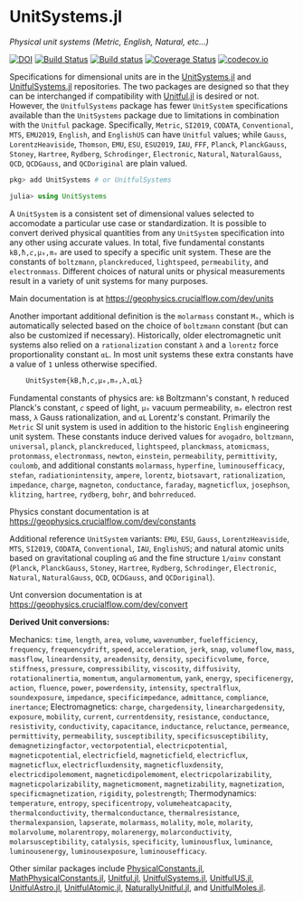 # UnitSystems.jl

*Physical unit systems (Metric, English, Natural, etc...)*

[![DOI](https://zenodo.org/badge/317419353.svg)](https://zenodo.org/badge/latestdoi/317419353)
[![Build Status](https://travis-ci.org/chakravala/UnitSystems.jl.svg?branch=master)](https://travis-ci.org/chakravala/UnitSystems.jl)
[![Build status](https://ci.appveyor.com/api/projects/status/r4gmftclfm30ik9n?svg=true)](https://ci.appveyor.com/project/chakravala/unitsystems-jl)
[![Coverage Status](https://coveralls.io/repos/chakravala/UnitSystems.jl/badge.svg?branch=master&service=github)](https://coveralls.io/github/chakravala/UnitSystems.jl?branch=master)
[![codecov.io](https://codecov.io/github/chakravala/UnitSystems.jl/coverage.svg?branch=master)](https://codecov.io/github/chakravala/UnitSystems.jl?branch=master)

Specifications for dimensional units are in the [UnitSystems.jl](https://github.com/chakravala/UnitSystems.jl) and [UnitfulSystems.jl](https://github.com/chakravala/UnitfulSystems.jl) repositories.
The two packages are designed so that they can be interchanged if compatibility with [Unitful.jl](https://github.com/PainterQubits/Unitful.jl) is desired or not.
However, the `UnitfulSystems` package has fewer `UnitSystem` specifications available than the `UnitSystems` package due to limitations in combination with the `Unitful` package.
Specifically, `Metric`, `SI2019`, `CODATA`, `Conventional`, `MTS`, `EMU2019`, `English`, and `EnglishUS` can have `Unitful` values; while `Gauss`, `LorentzHeaviside`, `Thomson`, `EMU`, `ESU`, `ESU2019`, `IAU`, `FFF`, `Planck`, `PlanckGauss`, `Stoney`, `Hartree`, `Rydberg`, `Schrodinger`, `Electronic`, `Natural`, `NaturalGauss`, `QCD`, `QCDGauss`, and `QCDoriginal` are plain valued.

```Julia
pkg> add UnitSystems # or UnitfulSystems

julia> using UnitSystems
```

A `UnitSystem` is a consistent set of dimensional values selected to accomodate a particular use case or standardization.
It is possible to convert derived physical quantities from any `UnitSystem` specification into any other using accurate values.
In total, five fundamental constants `kB,ħ,𝘤,μ₀,mₑ` are used to specify a specific unit system.
These are the constants of `boltzmann`, `planckreduced`, `lightspeed`, `permeability`, and `electronmass`.
Different choices of natural units or physical measurements result in a variety of unit systems for many purposes.

Main documentation is at https://geophysics.crucialflow.com/dev/units

Another important additional definition is the `molarmass` constant `Mᵤ`, which is automatically selected based on the choice of `boltzmann` constant (but can also be customized if necessary).
Historically, older electromagnetic unit systems also relied on a `rationalization` constant `λ` and a `lorentz` force proportionality constant `αL`.
In most unit systems these extra constants have a value of `1` unless otherwise specified.

```Julia
    UnitSystem{kB,ħ,𝘤,μ₀,mₑ,λ,αL}
```

Fundamental constants of physics are: `kB` Boltzmann's constant, `ħ` reduced Planck's constant, `𝘤` speed of light, `μ₀` vacuum permeability, `mₑ` electron rest mass, `λ` Gauss rationalization, and `αL` Lorentz's constant.
Primarily the `Metric` SI unit system is used in addition to the historic `English` engineering unit system.
These constants induce derived values for `avogadro`, `boltzmann`, `universal`, `planck`, `planckreduced`, `lightspeed`, `planckmass`, `atomicmass`, `protonmass`, `electronmass`, `newton`, `einstein`, `permeability`, `permittivity`, `coulomb`, and
additional constants `molarmass`, `hyperfine`, `luminousefficacy`, `stefan`, `radiationintensity`, `ampere`, `lorentz`, `biotsavart`, `rationalization`, `impedance`, `charge`, `magneton`, `conductance`, `faraday`, `magneticflux`, `josephson`, `klitzing`, `hartree`, `rydberg`, `bohr`, and `bohrreduced`.

Physics constant documentation is at https://geophysics.crucialflow.com/dev/constants

Additional reference `UnitSystem` variants: `EMU`, `ESU`, `Gauss`, `LorentzHeaviside`, `MTS`, `SI2019`, `CODATA`, `Conventional`, `IAU`, `EnglishUS`; and natural atomic units based on gravitational coupling `αG` and the fine structure `1/αinv` constant (`Planck`, `PlanckGauss`, `Stoney`, `Hartree`, `Rydberg`, `Schrodinger`, `Electronic`, `Natural`, `NaturalGauss`, `QCD`, `QCDGauss`, and `QCDoriginal`).

Unt conversion documentation is at https://geophysics.crucialflow.com/dev/convert

**Derived Unit conversions:**

Mechanics: `time`, `length`, `area`, `volume`, `wavenumber`, `fuelefficiency`, `frequency`, `frequencydrift`, `speed`, `acceleration`, `jerk`, `snap`, `volumeflow`,
`mass`, `massflow`, `lineardensity`, `areadensity`, `density`, `specificvolume`, `force`, `stiffness`, `pressure`, `compressibility`, `viscosity`, `diffusivity`, `rotationalinertia`, `momentum`, `angularmomentum`, `yank`, `energy`, `specificenergy`, `action`, `fluence`, `power`, `powerdensity`, `intensity`, `spectralflux`, `soundexposure`, `impedance`, `specificimpedance`, `admittance`, `compliance`, `inertance`;
Electromagnetics: `charge`, `chargedensity`, `linearchargedensity`, `exposure`, `mobility`, `current`, `currentdensity`, `resistance`, `conductance`, `resistivity`, `conductivity`, `capacitance`, `inductance`, `reluctance`, `permeance`, `permittivity`, `permeability`, `susceptibility`, `specificsusceptibility`, `demagnetizingfactor`, `vectorpotential`, `electricpotential`, `magneticpotential`, `electricfield`, `magneticfield`, `electricflux`, `magneticflux`, `electricfluxdensity`, `magneticfluxdensity`, `electricdipolemoment`, `magneticdipolemoment`, `electricpolarizability`, `magneticpolarizability`, `magneticmoment`, `magnetizability`, `magnetization`, `specificmagnetization`, `rigidity`, `polestrength`;
Thermodynamics: `temperature`, `entropy`, `specificentropy`, `volumeheatcapacity`, `thermalconductivity`, `thermalconductance`, `thermalresistance`, `thermalexpansion`, `lapserate`,
`molarmass`, `molality`, `mole`, `molarity`, `molarvolume`, `molarentropy`, `molarenergy`, `molarconductivity`, `molarsusceptibility`, `catalysis`, `specificity`,
`luminousflux`, `luminance`, `luminousenergy`, `luminousexposure`, `luminousefficacy`.

Other similar packages include [PhysicalConstants.jl](https://github.com/JuliaPhysics/PhysicalConstants.jl), [MathPhysicalConstants.jl](https://github.com/LaGuer/MathPhysicalConstants.jl), [Unitful.jl](https://github.com/PainterQubits/Unitful.jl.git), [UnitfulSystems.jl](https://github.com/chakravala/UnitfulSystems.jl), [UnitfulUS.jl](https://github.com/PainterQubits/UnitfulUS.jl), [UnitfulAstro.jl](https://github.com/JuliaAstro/UnitfulAstro.jl), [UnitfulAtomic.jl](https://github.com/sostock/UnitfulAtomic.jl), [NaturallyUnitful.jl](https://github.com/MasonProtter/NaturallyUnitful.jl), and [UnitfulMoles.jl](https://github.com/rafaqz/UnitfulMoles.jl).
